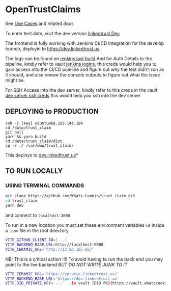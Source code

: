 # OpenTrustClaims 

See [Use Cases](https://docs.google.com/document/d/1iWRypT4aHS67MJhuCZj7e5gzcCr3HuKG0lO0g045ueY/edit) and related docs

To enter test data, visit the dev version [linkedtrust Dev](https://dev.linkedtrust.us)

<a name="test, build and deploy"></a> The frontend is fully working with Jenkins CI/CD Integration for the develop branch, deployin to https://dev.linkedtrust.us

The logs can be found on [jenkins last build](http://68.183.144.184:8080/job/Trustclaim_frontend/lastBuild/)
And for Auth Details to the pipeline, kindly refer to vault [jenkins logins](https://vault.whatscookin.us/app/passwords/view/63d7e1a5-0fab-45a6-b880-cd55530d7d1d), this creds would help you to gain access into the CI/CD pipeline and figure out why the test didn't run as it should, and also review the console outputs to figure out what the issue might be.

For SSH Access into the dev server, kindly refer to this creds in the vault [dev server ssh creds](https://vault.whatscookin.us/app/passwords/view/cbe52954-3f7a-4e5d-9bb7-039389acc42c) this would help you ssh into the dev server

## DEPLOYING to PRODUCTION
```
ssh -i [key] ubuntu@68.183.144.184
cd /data/trust_claim
git pull
yarn && yarn build
cd /data/trust_claim/dist
cp -r ./ /var/www/trust_claim/
```
This deploys to [dev.linkedtrust.us](dev.linkedtrust.us)*


## TO RUN LOCALLY

### USING TERMINAL COMMANDS

```bash
git clone https://github.com/Whats-Cookin/trust_claim.git
cd trust_claim
yarn dev
```

and connect to `localhost:3000`


To run in a new location you must set these environment variables *i.e* inside a `.env` file in the root directory

```bash
VITE_GITHUB_CLIENT_ID=[...]
VITE_BACKEND_BASE_URL=http://localhost:9000
VITE_CERAMIC_URL='http://13.56.165.66/'
```

NB: This is a critical action !!!!
To avoid having to run the back end you may point to the live backend *BUT DO NOT WRITE JUNK TO IT*

```bash
VITE_CERAMIC_URL='https://ceramic.linkedtrust.us/'
VITE_BACKEND_BASE_URL='https://dev.linkedtrust.us'
VITE_DID_PRIVATE_KEY='...'   in vault [DID PK](https://vault.whatscookin.us/app/passwords/view/0a1b11f4-03be-40e8-bda9-59791526967d)

```
